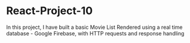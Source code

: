 # React-Project-10

In this project, I have built a basic Movie List Rendered using a real time database - Google Firebase, with HTTP requests and response handling
